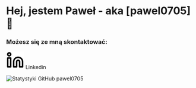 # Hej, jestem Paweł - aka [pawel0705] 👋

### Możesz się ze mną skontaktować:

[![website](./img/linkedin-light.svg)](https://www.linkedin.com/in/pawe%C5%82-salicki-3885391b6) Linkedin

<img align="left" alt="Statystyki GitHub pawel0705" src="https://github-readme-stats.vercel.app/api?username=pawel0705&show_icons=true&hide_border=true&title_color=000000&icon_color=000000&bg_color=ffffff&text_color=000000" />



[linkedin]: https://www.linkedin.com/in/pawe%C5%82-salicki-3885391b6
